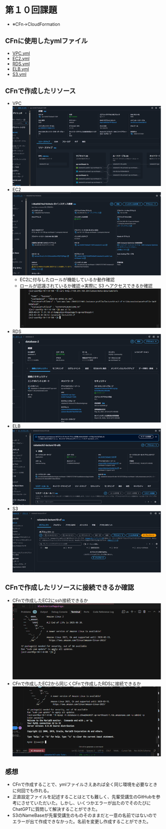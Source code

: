 # 第１０回課題
* ※CFn→CloudFormation

## CFnに使用したymlファイル
* [VPC.yml](CloudFormation-lecture10/VPC.yml)
* [EC2.yml](CloudFormation-lecture10/EC2.yml)
* [RDS.yml](CloudFormation-lecture10/RDS.yml)
* [ELB.yml](CloudFormation-lecture10/ELB.yml)
* [S3.yml](CloudFormation-lecture10/S3.yml)

## CFnで作成したリソース
* VPC
![vpc](images/AWS_lecture10_evi/cfで作成したvpc%202025-03-28%20121958.png)
* EC2
![ec2](images/AWS_lecture10_evi/CFnで作成したEC2(4)2025-03-30%20114228.png)
  - EC2に付与したロールが機能しているか動作確認
  * ロールが認識されているか確認→実際に S3 へアクセスできるか確認
  ![EC2に付与したロールが機能しているか動作確認](images/AWS_lecture10_evi/EC2に付与したロールが機能しているか動作確認2025-03-30%20113554.png)
* RDS
![rds](images/AWS_lecture10_evi/CFnで作成したDBS%202025-03-29%20184059.png)
* ELB
![elb](images/AWS_lecture10_evi/cfで作成したalb%202025-03-28%20122439.png)
* S3
![s3](images/AWS_lecture10_evi/cfで作成したs3%202025-03-28%20122049.png)

## CFnで作成したリソースに接続できるか確認
* CFnで作成したEC2にssh接続できるか
![CFnで作成したec2にssh接続成功](images/AWS_lecture10_evi/CFnで作成したEC2にssh接続成功2025-03-29%20184158.png) 
* CFnで作成したEC2から同じくCFnで作成したRDSに接続できるか
![CFnで作成したec2からrdsに接続成功](images/AWS_lecture10_evi/CFnで作成したEC2からCFnで作成したRDS２接続成功2025-03-29%20200434.png)

## 感想
* CFnで作成することで、ymlファイルさえあれば全く同じ環境を必要なときに何回でも作れる。
* 正直設定ファイルを記述することはとても難しく、先輩受講生のGitHubを参考にさせていただいた。しかし、いくつかエラーが出たのでそのたびにChatGPTに質問して解決することができた。
* S3のNameBaseが先輩受講生のものそのままだと一意の名前ではないのでエラーが出て作成できなかった。名前を変更し作成することができた。